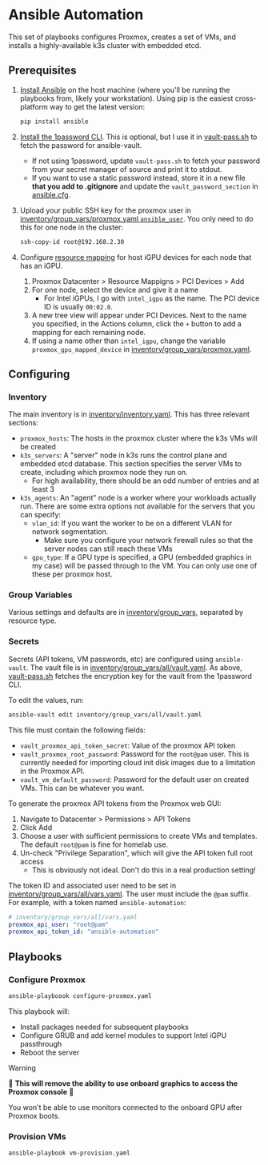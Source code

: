 # Ansible Automation

This set of playbooks configures Proxmox, creates a set of VMs, and installs a highly-available k3s cluster with embedded etcd.

## Prerequisites

1. [Install Ansible](https://docs.ansible.com/ansible/latest/installation_guide/intro_installation.html) on the host machine (where you'll be running the playbooks from, likely your workstation). Using pip is the easiest cross-platform way to get the latest version:

    ```bash
    pip install ansible
    ```

2. [Install the 1password CLI](https://developer.1password.com/docs/cli/get-started/). This is optional, but I use it in [vault-pass.sh](./vault-pass.sh) to fetch the password for ansible-vault.
    - If not using 1password, update `vault-pass.sh` to fetch your password from your secret manager of source and print it to stdout.
    - If you want to use a static password instead, store it in a new file **that you add to .gitignore** and update the `vault_password_section` in [ansible.cfg](ansible.cfg).

3. Upload your public SSH key for the proxmox user in [inventory/group_vars/proxmox.yaml `ansible_user`](inventory/group_vars/proxmox.yaml). You only need to do this for one node in the cluster:


    ```bash
    ssh-copy-id root@192.168.2.30
    ```

4. Configure [resource mapping](https://pve.proxmox.com/wiki/QEMU/KVM_Virtual_Machines#resource_mapping) for host iGPU devices for each node that has an iGPU.

    1. Proxmox Datacenter > Resource Mappigns > PCI Devices > Add
    2. For one node, select the device and give it a name
        - For Intel iGPUs, I go with `intel_igpu` as the name. The PCI device ID is usually `00:02.0`.
    3. A new tree view will appear under PCI Devices. Next to the name you specified, in the Actions column, click the `+` button to add a mapping for each remaining node.
    4. If using a name other than `intel_igpu`, change the variable `proxmox_gpu_mapped_device` in [inventory/group_vars/proxmox.yaml](inventory/group_vars/proxmox.yaml).

## Configuring

### Inventory

The main inventory is in [inventory/inventory.yaml](inventory/inventory.yaml). This has three relevant sections:
- `proxmox_hosts`: The hosts in the proxmox cluster where the k3s VMs will be created
- `k3s_servers`: A "server" node in k3s runs the control plane and embedded etcd database. This section specifies the server VMs to create, including which proxmox node they run on.
    - For high availability, there should be an odd number of entries and at least 3
- `k3s_agents`: An "agent" node is a worker where your workloads actually run. There are some extra options not available for the servers that you can specify:
    - `vlan_id`: If you want the worker to be on a different VLAN for network segmentation.
        - Make sure you configure your network firewall rules so that the server nodes can still reach these VMs
    - `gpu_type`: If a GPU type is specified, a GPU (embedded graphics in my case) will be passed through to the VM. You can only use one of these per proxmox host.

### Group Variables

Various settings and defaults are in [inventory/group_vars](inventory/group_vars/), separated by resource type.

### Secrets

Secrets (API tokens, VM passwords, etc) are configured using `ansible-vault`. The vault file is in [inventory/group_vars/all/vault.yaml](inventory/group_vars/all/vault.yaml). As above, [vault-pass.sh](vault-pass.sh) fetches the encryption key for the vault from the 1password CLI.

To edit the values, run:

```bash
ansible-vault edit inventory/group_vars/all/vault.yaml
```

This file must contain the following fields:
- `vault_proxmox_api_token_secret`: Value of the proxmox API token
- `vault_proxmox_root_password`: Password for the `root@pam` user. This is currently needed for importing cloud init disk images due to a limitation in the Proxmox API.
- `vault_vm_default_password`: Password for the default user on created VMs. This can be whatever you want.

To generate the proxmox API tokens from the Proxmox web GUI:
1. Navigate to Datacenter > Permissions > API Tokens
2. Click Add
3. Choose a user with sufficient permissions to create VMs and templates. The default `root@pam` is fine for homelab use.
4. Un-check "Privilege Separation", which will give the API token full root access
    - This is obviously not ideal. Don't do this in a real production setting!

The token ID and associated user need to be set in [inventory/group_vars/all/vars.yaml](inventory/group_vars/all/vars.yaml). The user must include the `@pam` suffix. For example, with a token named `ansible-automation`:

```yaml
# inventory/group_vars/all/vars.yaml
proxmox_api_user: "root@pam"
proxmox_api_token_id: "ansible-automation"
```

## Playbooks

### Configure Proxmox

```bash
ansible-playboook configure-proxmox.yaml
```

This playbook will:
- Install packages needed for subsequent playbooks
- Configure GRUB and add kernel modules to support Intel iGPU passthrough
- Reboot the server

> [!WARNING]
> 🚨 **This will remove the ability to use onboard graphics to access the Proxmox console** 🚨
>
> You won't be able to use monitors connected to the onboard GPU after Proxmox boots.


### Provision VMs

```bash
ansible-playbook vm-provision.yaml
```